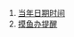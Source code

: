 1. [当年日期时间](https://github.com/shaokai-hou/haohao-demo/blob/main/demo-date/src/main/java/com/haohao/demo/date/DateYear.java)
1. [摸鱼办提醒](https://github.com/shaokai-hou/haohao-demo/blob/main/demo-date/src/main/java/com/haohao/demo/date/Countdown.java)